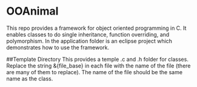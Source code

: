 OOAnimal
========

This repo provides a framework for object oriented programming in C. It enables classes to do single inheritance, function overriding, and polymorphism. In the application folder is an eclipse project which demonstrates how to use the framework. 

##Template Directory
This provides a temple .c and .h folder for classes. Replace the string &{file_base} in each file with the name of the file (there are many of them to replace). The name of the file should be the same name as the class.
